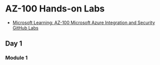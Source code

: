 # AZ-100 Hands-on Labs

* [Microsoft Learning: AZ-100 Microsoft Azure Integration and Security GitHub Labs](https://github.com/MicrosoftLearning/AZ-100-MicrosoftAzureIntegrationandSecurity)

## Day 1

### Module 1
